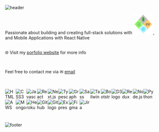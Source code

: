 ![header](https://capsule-render.vercel.app/api?type=waving&color=0:EEFF00,100:a82da8&height=300&section=header&text=Hello,%20I'm%20Fergus&fontSize=90&animation=fadeIn&fontAlignY=35&desc=Fullstack%20Software%20Engineer%20)

<div>
  <div>Passionate about building and creating full-stack solutions with <img  padding-bottom="-20"   height="65" 
    width="65"  src="/becomeamernstackdeveloper-mobile.png" />, and Mobile Applications with React Native</div>
  <br />
  <p>🌐 Visit my <a href="https://www.fergusmagor.com">porfolio website</a> for more info</p>
  <br />
  <p>Feel free to contact me via ✉ <a href="mailto:hello@fergusmagor.com">email</a></p>
  
</div>
<br />
<br />




<div style="display: flex; flex-wrap: wrap; padding-bottom: 25px;">
  <img 
    height="35" 
    width="35" 
    src="https://cdn.jsdelivr.net/gh/devicons/devicon/icons/html5/html5-original.svg" 
    alt="HTML logo"
  />
  <img 
    height="35" 
    width="35" 
    src="https://cdn.jsdelivr.net/gh/devicons/devicon/icons/css3/css3-original.svg" 
    alt="CSS3 logo"
  />
  <img 
    height="35"
    width="35" 
    src="https://cdn.jsdelivr.net/gh/devicons/devicon/icons/javascript/javascript-original.svg"           
    alt="Javascript logo" 
  />
 <img 
    height="35" 
    width="35" 
    src="https://cdn.jsdelivr.net/gh/devicons/devicon/icons/react/react-original.svg" 
    alt="React logo"
  />
      <img 
    height="35"
    width="35" 
    src="https://cdn.jsdelivr.net/gh/devicons/devicon/icons/nextjs/nextjs-original.svg"        
    alt="Next.js logo" 
  />
    <img 
    height="35" 
    width="35" 
    src="https://cdn.jsdelivr.net/gh/devicons/devicon/icons/typescript/typescript-original.svg"             
    alt="Typescript logo"
  />
  <img 
    height="35"
    width="35" 
      src="https://cdn.jsdelivr.net/gh/devicons/devicon/icons/graphql/graphql-plain.svg"      
    alt="GraphQL logo" 
  />
<img 
    height="35" 
    width="35" 
    src="https://cdn.jsdelivr.net/gh/devicons/devicon/icons/sass/sass-original.svg" 
    alt="Sass logo"
  />
        <img 
    height="35"
    width="35" 
    src="https://cdn.jsdelivr.net/gh/devicons/devicon/icons/tailwindcss/tailwindcss-plain.svg"       
    alt="Tailwinds logo" 
  />
        <img 
    height="35"
    width="35" 
    src="https://cdn.jsdelivr.net/gh/devicons/devicon/icons/bootstrap/bootstrap-original.svg"       
    alt="Bootstrap logo" 
  />
<img 
    height="35" 
    width="35" 
    src="https://cdn.jsdelivr.net/gh/devicons/devicon/icons/d3js/d3js-original.svg"
    alt="D3 logo"
  />
  <img 
    height="35" 
    width="35" 
    src="https://cdn.jsdelivr.net/gh/devicons/devicon/icons/redux/redux-original.svg" 
    alt="Redux logo"
  />
  <img 
    height="35" 
    width="35" 
    src="https://cdn.jsdelivr.net/gh/devicons/devicon/icons/nodejs/nodejs-original.svg" 
    alt="Node.js logo"
  />
  <img 
    height="35" 
    width="35" 
    src="https://cdn.jsdelivr.net/gh/devicons/devicon/icons/python/python-original.svg"
    alt="Python logo"
  />
<img 
    height="35" 
    width="35" 
    src="https://cdn.jsdelivr.net/gh/devicons/devicon/icons/amazonwebservices/amazonwebservices-original.svg"           
    alt="AWS logo"
  />
    <img 
    height="35" 
    width="35" 
    src="https://cdn.jsdelivr.net/gh/devicons/devicon/icons/mongodb/mongodb-original.svg"           
    alt="MongoDB logo"
  />
  <img 
    height="35" 
    width="35" 
    src="https://cdn.jsdelivr.net/gh/devicons/devicon/icons/heroku/heroku-original.svg"
    alt="Heroku logo"
  />
  <img 
    height="35" 
    width="35" 
    src="https://cdn.jsdelivr.net/gh/devicons/devicon/icons/github/github-original.svg"
    alt="Github logo"
  />
    <img 
    height="35" 
    width="35" 
    src="https://cdn.jsdelivr.net/gh/devicons/devicon/icons/git/git-original.svg"
    alt="Git logo"
  />
  <img 
    height="35" 
    width="35" 
    src="https://cdn.jsdelivr.net/gh/devicons/devicon/icons/express/express-original.svg"
    alt="Express logo"
  />
  <img 
    height="35" 
    width="35" 
    src="https://cdn.jsdelivr.net/gh/devicons/devicon/icons/figma/figma-original.svg"
    alt="Figma logo"
  />
    <img 
    height="35" 
    width="35" 
    src="https://cdn.jsdelivr.net/gh/devicons/devicon/icons/jira/jira-original.svg"
    alt="Jira logo"
  />
  
</div>


![footer](https://capsule-render.vercel.app/api?type=waving&color=0:EEFF00,100:a82da8&height=60&section=footer)
